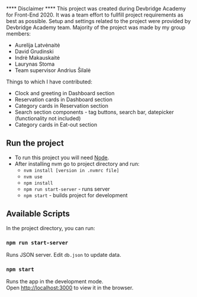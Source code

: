 **** Disclaimer ****
This project was created during Devbridge Academy for Front-End 2020. It was a team effort to fullfill project requirements as best as possible. Setup and settings related to the project were provided by Devbridge Academy team. Majority of the project was made by my group members:
- Aurelija Latvėnaitė
- David Grudinski
- Indrė Makauskaitė
- Laurynas Stoma
- Team supervisor Andrius Šilalė

Things to which I have contributed:
- Clock and greeting in Dashboard section
- Reservation cards in Dashboard section
- Category cards in Reservation section
- Search section components - tag buttons, search bar, datepicker (functionality not included)
- Category cards in Eat-out section

## Run the project
* To run this project you will need [Node](https://nodejs.org/en/).
* After installing nvm go to project directory and run:
    * `nvm install [version in .nvmrc file]`
    * `nvm use`
    * `npm install`
    * `npm run start-server` - runs server
    * `npm start` - builds project for development


## Available Scripts
In the project directory, you can run:

### `npm run start-server`
Runs JSON server. Edit `db.json` to update data.

### `npm start`
Runs the app in the development mode.<br />
Open [http://localhost:3000](http://localhost:3000) to view it in the browser.
